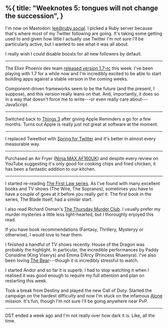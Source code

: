 %{
  title: "Weeknotes 5: tongues will not change the succession",
}
---

I'm now on Mastodon: [lee@ruby.social](https://ruby.social/web/@lee). I picked a Ruby server because that's where most of my Twitter following are going. It's taking some getting used to and given how little I actually use Twitter I'm not sure I'll be particularly active, but I wanted to see what it was all about.

I really wish I could disable boosts for all new followers by default.

---

The Elixir Phoenix dev team [released version 1.7-rc](https://phoenixframework.org/blog/phoenix-1.7-released) this week. I've been playing with 1.7 for a while now and I'm incredibly excited to be able to start building apps against a stable version in the coming weeks.

Component-driven frameworks seem to be the future (and the present, I suppose), and this version really leans on that. And, importantly, it does so in a way that doesn't force me to write---or even really care about---JavaScript.

---

Switched back to [Things 3](https://culturedcode.com/things/) after giving Apple Reminders a go for a few months. Turns out Apple is really just not great at software at the moment.

---

I replaced Tweetbot with [Spring for Twitter](https://apps.apple.com/us/app/spring-for-twitter/id1508706541) and it's better in almost every measurable way.

---

Purchased an Air Fryer ([Ninja MAX AF160UK](https://ninjakitchen.co.uk/product/ninja-air-fryer-max-af160uk-zidAF160UK)) and despite every review on YouTube suggesting it's only good for cooking chips and fried chicken, it has been a fantastic addition to our kitchen.

---

I started re-reading [The First Law series](https://en.wikipedia.org/wiki/The_First_Law). As I've found with many excellent books and TV shows (The Wire, The Sopranos), sometimes you have to have a couple of goes at it before you really _get it_. The first book in the series, The Blade Itself, had a similar start.

I also read Richard Osman's [The Thursday Murder Club](https://en.wikipedia.org/wiki/The_Thursday_Murder_Club). I usually prefer my murder mysteries a little less light-hearted, but I thoroughly enjoyed this read.

If you have book recommendations (Fantasy, Thrillery, Mysteryy or otherwise), I would love to hear them.

I finished a handful of TV shows recently. House of the Dragon was probably the highlight. In particular, the incredible performances by Paddy Considine (King Viserys) and Emma D’Arcy (Princess Rhaenyra). I've also been loving [The Bear](https://en.wikipedia.org/wiki/The_Bear_(TV_series))---though it is incredibly stressful to watch.

I started Andor and so far it is superb. I had to stop watching it when I realised it was good enough to require my full attention and plan on restarting this week.

Took a break from Destiny and played the new Call of Duty. Started the campaign on the hardest difficulty and now I'm stuck on the infamous [Alone](https://www.ign.com/wikis/call-of-duty-mw2/Alone) mission. It's fun, though I'm not sure I'll be going anywhere near PvP.

---

DST ended a week ago and I'm not really over how dark it is. Like, all the time.
